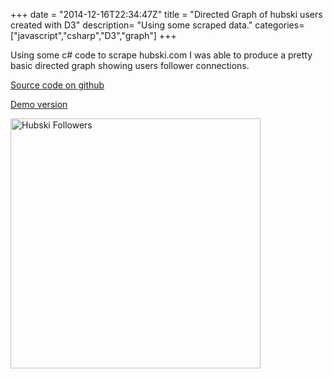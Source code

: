 +++
date = "2014-12-16T22:34:47Z"
title = "Directed Graph of hubski users created with D3"
description= "Using some scraped data."
categories= ["javascript","csharp","D3","graph"]
+++

Using some c# code to scrape hubski.com I was able to produce a pretty basic directed graph showing users follower connections.

[Source code on github](https://github.com/SecretDeveloper/SocialGraph)

[Demo version](http://secretdeveloper.github.io/items/hubski_graph.html) 


<a href="http://secretdeveloper.github.io/items/hubski_graph.html">
<img src="http://i.imgur.com/Ko6TQQ3.png" title="Hubski Followers" width=400 height=400 /></a>